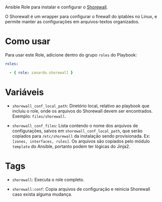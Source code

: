Ansible Role para instalar e configurar o [Shorewall](http://www.shorewall.net/).

O Shorewall é um wrapper para configurar o firewall do iptables no Linux, e
permite manter as configurações em arquivos-textos organizados.

# Como usar

Para usar este Role, adicione dentro do grupo `roles` do Playbook:

```yaml
roles:

  - { role: zanardo.shorewall }
```

# Variáveis

- `shorewall_conf_local_path`: Diretório local, relativo ao playbook que
  incluiu o role,  onde os arquivos do Shorewall devem ser encontrados.
  Exemplo: `files/shorewall`.

- `shorewall_conf_files`: Lista contendo o nome dos arquivos de configurações,
  salvos em `shorewall_conf_local_path`, que serão copiados para
  `/etc/shorewall` da instalação sendo provisionada. Ex: `[zones, interfaces,
  rules]`. Os arquivos são copiados pelo módulo `template` do Ansible, portanto
  podem ter lógicas do Jinja2.

# Tags

- `shorewall`: Executa o role completo.

- `shorewall:conf`: Copia arquivos de configuração e reinicia Shorewall caso
  exista alguma mudança.

